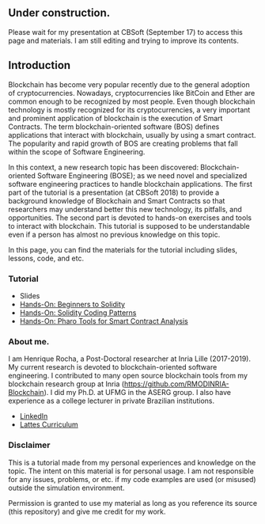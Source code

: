 ## Under construction.

Please wait for my presentation at CBSoft (September 17) to access this page and materials. I am still editing and trying to improve its contents.

## Introduction

Blockchain has become very popular recently due to the general adoption of cryptocurrencies. Nowadays, cryptocurrencies like BitCoin and Ether are common enough to be recognized by most people. Even though blockchain technology is mostly recognized for its cryptocurrencies, a very important and prominent application of blockchain is the execution of Smart Contracts. The term blockchain-oriented software (BOS) defines applications that interact with blockchain, usually by using a smart contract. The popularity and rapid growth of BOS are creating problems that fall within the scope of Software Engineering. 

In this context, a new research topic has been discovered: Blockchain-oriented Software Engineering (BOSE); as we need novel and specialized software engineering practices to handle blockchain applications. The first part of the tutorial is a presentation (at CBSoft 2018) to provide a background knowledge of Blockchain and Smart Contracts so that researchers may understand better this new technology, its pitfalls, and opportunities. The second part is devoted to hands-on exercises and tools to interact with blockchain. This tutorial is supposed to be understandable even if a person has almost no previous knowledge on this topic.

In this page, you can find the materials for the tutorial including slides, lessons, code, and etc.

### Tutorial

* Slides
* [Hands-On: Beginners to Solidity](beginners1.md)
* [Hands-On: Solidity Coding Patterns](patterns1.md)
* [Hands-On: Pharo Tools for Smart Contract Analysis](tools1.md)

### About me.

I am Henrique Rocha, a Post-Doctoral researcher at Inria Lille (2017-2019). My current research is devoted to blockchain-oriented software engineering. I contributed to many open source blockchain tools from my blockchain research group at Inria (https://github.com/RMODINRIA-Blockchain). I did my Ph.D. at UFMG in the ASERG group. I also have experience as a college lecturer in private Brazilian institutions.
* [LinkedIn](https://www.linkedin.com/in/hscrocha/)
* [Lattes Curriculum](http://lattes.cnpq.br/5387568496741674)

### Disclaimer

This is a tutorial made from my personal experiences and knowledge on the topic. The intent on this material is for personal usage. I am not responsible for any issues, problems, or etc. if my code examples are used (or misused) outside the simulation environment.

Permission is granted to use my material as long as you reference its source (this repository) and give me credit for my work.
